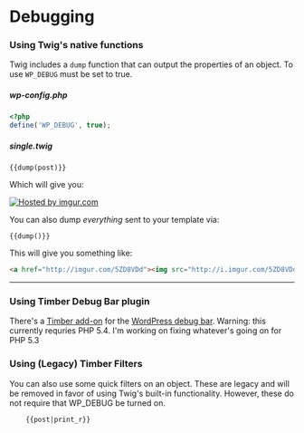 # Debugging

### Using Twig's native functions
Twig includes a `dump` function that can output the properties of an object. To use `WP_DEBUG` must be set to true.

##### wp-config.php

```php
<?php
define('WP_DEBUG', true);
```

##### single.twig
```twig
{{dump(post)}}
```

Which will give you:

<a href="http://imgur.com/5Xu53Fk"><img src="http://i.imgur.com/5Xu53Fk.png" title="Hosted by imgur.com"/></a>

You can also dump _everything_ sent to your template via:

```twig
{{dump()}}
```

This will give you something like:

```html
<a href="http://imgur.com/5ZD8VDd"><img src="http://i.imgur.com/5ZD8VDd.png" title="Hosted by imgur.com"/></a>
```

* * *

### Using Timber Debug Bar plugin
There's a [Timber add-on](http://wordpress.org/plugins/debug-bar-timber/) for the [WordPress debug bar](https://wordpress.org/plugins/debug-bar/). Warning: this currently requries PHP 5.4. I'm working on fixing whatever's going on for PHP 5.3

### Using (Legacy) Timber Filters
You can also use some quick filters on an object. These are legacy and will be removed in favor of using Twig's built-in functionality. However, these do not require that WP_DEBUG be turned on.

```twig
	{{post|print_r}}
```
